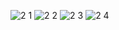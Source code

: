![2 1](https://user-images.githubusercontent.com/115066249/198881128-a1bc4e9b-7ff3-46b6-b8de-ebdb7b522151.jpeg)
![2 2](https://user-images.githubusercontent.com/115066249/198881133-f20adf40-73ab-445c-ae77-194a376438aa.jpeg)
![2 3](https://user-images.githubusercontent.com/115066249/198881141-a7e1b4ad-a6ea-4b3c-bb07-55e42c91a3af.jpeg)
![2 4](https://user-images.githubusercontent.com/115066249/198881147-49efc899-0142-4ea5-9e4e-b4956f9799c5.jpeg)
